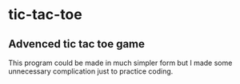 # tic-tac-toe
## Advenced tic tac toe game
This program could be made in much simpler form but I made some unnecessary complication just to practice coding. 
